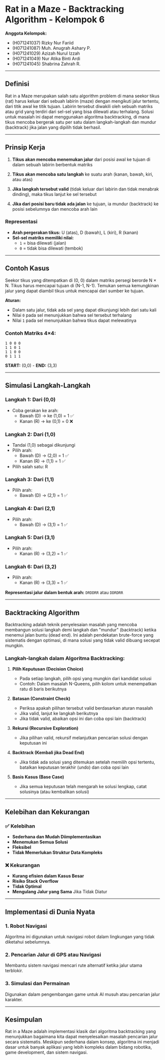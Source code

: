 # Rat in a Maze - Backtracking Algorithm - Kelompok 6

**Anggota Kelompok:**
- (H071241037) Rizky Nur Fariid
- (H071241087) Muh. Anugrah Ashary P.
- (H071241029) Azizah Nurul Izzah
- (H071241049) Nur Atika Binti Ardi
- (H071241045) Shabrina Zahrah R.

---

## Definisi

Rat in a Maze merupakan salah satu algorithm problem di mana seekor tikus (rat) harus keluar dari sebuah labirin (maze) dengan mengikuti jalur tertentu, dari titik awal ke titik tujuan. Labirin tersebut diwakili oleh sebuah matriks atau grid yang terdiri dari sel-sel yang bisa dilewati atau terhalang. Solusi untuk masalah ini dapat menggunakan algoritma backtracking, di mana tikus mencoba bergerak satu per satu dalam langkah-langkah dan mundur (backtrack) jika jalan yang dipilih tidak berhasil.

---

## Prinsip Kerja

1. **Tikus akan mencoba menemukan jalur** dari posisi awal ke tujuan di dalam sebuah labirin berbentuk matriks

2. **Tikus akan mencoba satu langkah** ke suatu arah (kanan, bawah, kiri, atau atas)

3. **Jika langkah tersebut valid** (tidak keluar dari labirin dan tidak menabrak dinding), maka tikus lanjut ke sel tersebut

4. **Jika dari posisi baru tidak ada jalan** ke tujuan, ia mundur (backtrack) ke posisi sebelumnya dan mencoba arah lain

### Representasi
- **Arah pergerakan tikus:** U (atas), D (bawah), L (kiri), R (kanan)
- **Sel-sel matriks memiliki nilai:**
  - `1` = bisa dilewati (jalan)
  - `0` = tidak bisa dilewati (tembok)

---

## Contoh Kasus

Seekor tikus yang ditempatkan di (0, 0) dalam matriks persegi berorde N × N. Tikus harus mencapai tujuan di (N-1, N-1). Temukan semua kemungkinan jalur yang dapat diambil tikus untuk mencapai dari sumber ke tujuan.

**Aturan:**
- Dalam satu jalur, tidak ada sel yang dapat dikunjungi lebih dari satu kali
- Nilai `0` pada sel menunjukkan bahwa sel tersebut terhalang
- Nilai `1` pada sel menunjukkan bahwa tikus dapat melewatinya

### Contoh Matriks 4×4:
```
1 0 0 0
1 1 0 1  
1 1 0 0
0 1 1 1
```

**START:** (0,0) - **END:** (3,3)

---

## Simulasi Langkah-Langkah

### Langkah 1: Dari (0,0)
- Coba gerakan ke arah:
  - Bawah (D) → ke (1,0) = 1 ✅
  - Kanan (R) → ke (0,1) = 0 ❌

### Langkah 2: Dari (1,0)
- Tandai (1,0) sebagai dikunjungi
- Pilih arah:
  - Bawah (D) → (2,0) = 1 ✅
  - Kanan (R) → (1,1) = 1 ✅
- Pilih salah satu: R

### Langkah 3: Dari (1,1)
- Pilih arah:
  - Bawah (D) → (2,1) = 1 ✅

### Langkah 4: Dari (2,1)
- Pilih arah:
  - Bawah (D) → (3,1) = 1 ✅

### Langkah 5: Dari (3,1)
- Pilih arah:
  - Kanan (R) → (3,2) = 1 ✅

### Langkah 6: Dari (3,2)
- Pilih arah:
  - Kanan (R) → (3,3) = 1 ✅

**Representasi jalur dalam bentuk arah:** `DRDDRR` atau `DDRDRR`

---

## Backtracking Algorithm

Backtracking adalah teknik penyelesaian masalah yang mencoba membangun solusi langkah demi langkah dan "mundur" (backtrack) ketika menemui jalan buntu (dead end). Ini adalah pendekatan brute-force yang sistematis dengan optimasi, di mana solusi yang tidak valid dibuang secepat mungkin.

### Langkah-langkah dalam Algoritma Backtracking:

1. **Pilih Keputusan (Decision Choice)**
   - Pada setiap langkah, pilih opsi yang mungkin dari kandidat solusi
   - Contoh: Dalam masalah N-Queens, pilih kolom untuk menempatkan ratu di baris berikutnya

2. **Batasan (Constraint Check)**
   - Periksa apakah pilihan tersebut valid berdasarkan aturan masalah
   - Jika valid, lanjut ke langkah berikutnya
   - Jika tidak valid, abaikan opsi ini dan coba opsi lain (backtrack)

3. **Rekursi (Recursive Exploration)**
   - Jika pilihan valid, rekursif melanjutkan pencarian solusi dengan keputusan ini

4. **Backtrack (Kembali jika Dead End)**
   - Jika tidak ada solusi yang ditemukan setelah memilih opsi tertentu, batalkan keputusan terakhir (undo) dan coba opsi lain

5. **Basis Kasus (Base Case)**
   - Jika semua keputusan telah mengarah ke solusi lengkap, catat solusinya (atau kembalikan solusi)

---

## Kelebihan dan Kekurangan

### ✅ Kelebihan
- **Sederhana dan Mudah Diimplementasikan**
- **Menemukan Semua Solusi**
- **Fleksibel**
- **Tidak Memerlukan Struktur Data Kompleks**

### ❌ Kekurangan
- **Kurang efisien dalam Kasus Besar**
- **Risiko Stack Overflow**
- **Tidak Optimal**
- **Mengulang Jalur yang Sama** Jika Tidak Diatur

---

## Implementasi di Dunia Nyata

### 1. Robot Navigasi
Algoritma ini digunakan untuk navigasi robot dalam lingkungan yang tidak diketahui sebelumnya.

### 2. Pencarian Jalur di GPS atau Navigasi
Membantu sistem navigasi mencari rute alternatif ketika jalur utama terblokir.

### 3. Simulasi dan Permainan
Digunakan dalam pengembangan game untuk AI musuh atau pencarian jalur karakter.

---

## Kesimpulan

Rat in a Maze adalah implementasi klasik dari algoritma backtracking yang menunjukkan bagaimana kita dapat menyelesaikan masalah pencarian jalur secara sistematis. Meskipun sederhana dalam konsep, algoritma ini menjadi dasar untuk banyak aplikasi yang lebih kompleks dalam bidang robotika, game development, dan sistem navigasi.